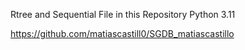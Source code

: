 Rtree and Sequential File in this Repository Python 3.11

https://github.com/matiascastill0/SGDB_matiascastillo
